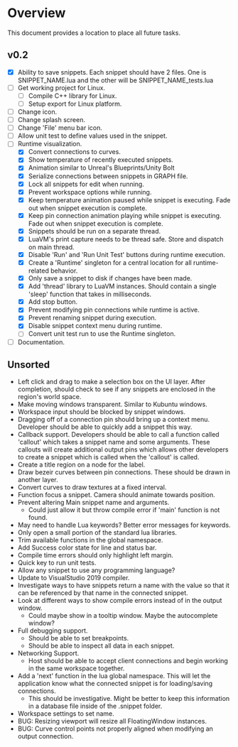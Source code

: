 # Overview
This document provides a location to place all future tasks.

## v0.2
- [x] Ability to save snippets. Each snippet should have 2 files. One is SNIPPET_NAME.lua and the other will be SNIPPET_NAME_tests.lua
- [ ] Get working project for Linux.
	- [ ] Compile C++ library for Linux.
	- [ ] Setup export for Linux platform.
- [ ] Change icon.
- [ ] Change splash screen.
- [ ] Change 'File' menu bar icon.
- [ ] Allow unit test to define values used in the snippet.
- [ ] Runtime visualization.
	- [x] Convert connections to curves.
	- [x] Show temperature of recently executed snippets.
	- [x] Animation similar to Unreal's Blueprints/Unity Bolt
	- [x] Serialize connections between snippets in GRAPH file.
	- [x] Lock all snippets for edit when running.
	- [x] Prevent workspace options while running.
	- [x] Keep temperature animation paused while snippet is executing. Fade out when snippet execution is complete.
	- [x] Keep pin connection animation playing while snippet is executing. Fade out when snippet execution is complete.
	- [x] Snippets should be run on a separate thread.
	- [x] LuaVM's print capture needs to be thread safe. Store and dispatch on main thread.
	- [x] Disable 'Run' and 'Run Unit Test' buttons during runtime execution.
	- [x] Create a 'Runtime' singleton for a central location for all runtime-related behavior.
	- [x] Only save a snippet to disk if changes have been made.
	- [x] Add 'thread' library to LuaVM instances. Should contain a single 'sleep' function that takes in milliseconds.
	- [x] Add stop button.
	- [x] Prevent modifying pin connections while runtime is active.
	- [x] Prevent renaming snippet during execution.
	- [x] Disable snippet context menu during runtime.
	- [ ] Convert unit test run to use the Runtime singleton.
- [ ] Documentation.

## Unsorted
* Left click and drag to make a selection box on the UI layer. After completion, should check to see if any snippets are enclosed in the region's world space.
* Make moving windows transparent. Similar to Kubuntu windows.
* Workspace input should be blocked by snippet windows.
* Dragging off of a connection pin should bring up a context menu. Developer should be able to quickly add a snippet this way.
* Callback support. Developers should be able to call a function called 'callout' which takes a snippet name and some arguments. These callouts will create additional output pins which allows other developers to create a snippet which is called when the 'callout' is called.
* Create a title region on a node for the label.
* Draw bezeir curves between pin connections. These should be drawn in another layer.
* Convert curves to draw textures at a fixed interval.
* Function focus a snippet. Camera should animate towards position.
* Prevent altering Main snippet name and arguments.
	* Could just allow it but throw compile error if 'main' function is not found.
* May need to handle Lua keywords? Better error messages for keywords.
* Only open a small portion of the standard lua libraries.
* Trim available functions in the global namespace.
* Add Success color state for line and status bar.
* Compile time errors should only highlight left margin.
* Quick key to run unit tests.
* Allow any snippet to use any programming language?
* Update to VisualStudio 2019 compiler.
* Investigate ways to have snippets return a name with the value so that it can be referenced by that name in the connected snippet.
* Look at different ways to show compile errors instead of in the output window.
	* Could maybe show in a tooltip window. Maybe the autocomplete window?
* Full debugging support.
	* Should be able to set breakpoints.
	* Should be able to inspect all data in each snippet.
* Networking Support.
	* Host should be able to accept client connections and begin working in the same workspace together.
* Add a 'next' function in the lua global namespace. This will let the application know what the connected snippet is for loading/saving connections.
	* This should be investigative. Might be better to keep this information in a database file inside of the .snippet folder.
* Workspace settings to set name.
* BUG: Resizing viewport will resize all FloatingWindow instances.
* BUG: Curve control points not properly aligned when modifying an output connection.
